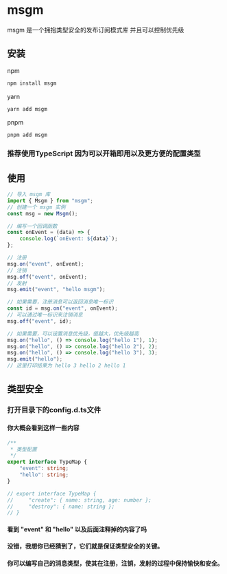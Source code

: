 # msgm
msgm 是一个拥抱类型安全的发布订阅模式库 并且可以控制优先级

## 安装
npm
```bash
npm install msgm
```
yarn
```bash
yarn add msgm
```
pnpm
```bash
pnpm add msgm
```

### 推荐使用TypeScript 因为可以开箱即用以及更方便的配置类型
## 使用
```typescript
// 导入 msgm 库
import { Msgm } from "msgm";
// 创建一个 msgm 实例
const msg = new Msgm();

// 编写一个回调函数
const onEvent = (data) => {
    console.log(`onEvent: ${data}`);
};

// 注册
msg.on("event", onEvent);
// 注销
msg.off("event", onEvent);
// 发射
msg.emit("event", "hello msgm");

// 如果需要，注册消息可以返回消息唯一标识
const id = msg.on("event", onEvent);
// 可以通过唯一标识来注销消息
msg.off("event", id);

// 如果需要，可以设置消息优先级，值越大，优先级越高
msg.on("hello", () => console.log("hello 1"), 1);
msg.on("hello", () => console.log("hello 2"), 2);
msg.on("hello", () => console.log("hello 3"), 3);
msg.emit("hello");
// 这里打印结果为 hello 3 hello 2 hello 1

```
## 类型安全
### 打开目录下的config.d.ts文件
#### 你大概会看到这样一些内容
```typescript
/**
 * 类型配置
 */
export interface TypeMap {
    "event": string;
    "hello": string;
}

// export interface TypeMap {
//     "create": { name: string, age: number };
//     "destroy": { name: string };
// }
```
#### 看到 "event" 和 "hello" 以及后面注释掉的内容了吗
#### 没错，我想你已经猜到了，它们就是保证类型安全的关键。
#### 你可以编写自己的消息类型，使其在注册，注销，发射的过程中保持愉快和安全。